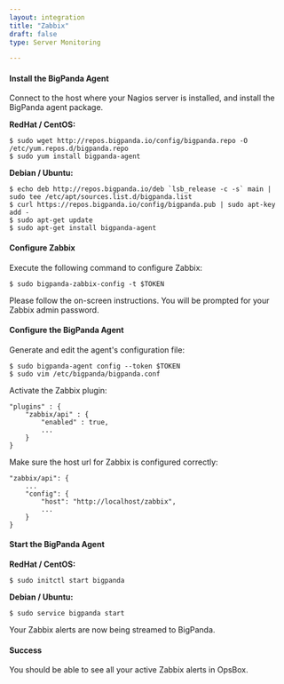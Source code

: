 ```yaml
---
layout: integration 
title: "Zabbix"
draft: false
type: Server Monitoring

---
```


#### Install the BigPanda Agent
Connect to the host where your Nagios server is installed, and install the BigPanda agent package.

**RedHat / CentOS:**

    $ sudo wget http://repos.bigpanda.io/config/bigpanda.repo -O /etc/yum.repos.d/bigpanda.repo
    $ sudo yum install bigpanda-agent

**Debian / Ubuntu:**

    $ echo deb http://repos.bigpanda.io/deb `lsb_release -c -s` main | sudo tee /etc/apt/sources.list.d/bigpanda.list
    $ curl https://repos.bigpanda.io/config/bigpanda.pub | sudo apt-key add -
    $ sudo apt-get update
    $ sudo apt-get install bigpanda-agent

<!-- section-separator -->

#### Configure Zabbix
Execute the following command to configure Zabbix:

	$ sudo bigpanda-zabbix-config -t $TOKEN

Please follow the on-screen instructions.
You will be prompted for your Zabbix admin password.

<!-- section-separator -->

#### Configure the BigPanda Agent
Generate and edit the agent's configuration file:

    $ sudo bigpanda-agent config --token $TOKEN
    $ sudo vim /etc/bigpanda/bigpanda.conf

Activate the Zabbix plugin:

	"plugins" : {
		"zabbix/api" : {
			"enabled" : true,
			...
		}
	}


Make sure the host url for Zabbix is configured correctly:

	"zabbix/api": {
		...
		"config": {
			"host": "http://localhost/zabbix",
			...
		}
	}
	

#### Start the BigPanda Agent

**RedHat / CentOS:**

    $ sudo initctl start bigpanda

**Debian / Ubuntu:**

    $ sudo service bigpanda start

Your Zabbix alerts are now being streamed to BigPanda.

<!-- section-separator -->

#### Success
You should be able to see all your active Zabbix alerts in OpsBox.
